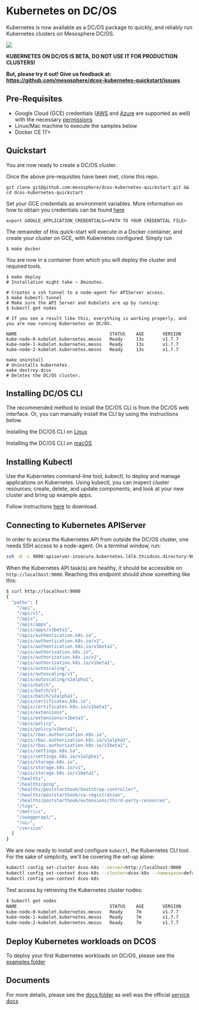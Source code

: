 # Kubernetes on DC/OS

Kubernetes is now available as a DC/OS package to quickly, and reliably run Kubernetes clusters on Mesosphere DC/OS.

![](docs/assets/ui-install.gif)

**KUBERNETES ON DC/OS  IS BETA, DO NOT USE IT FOR PRODUCTION CLUSTERS!**

**But, please try it out! Give us feedback at:**
**https://github.com/mesosphere/dcos-kubernetes-quickstart/issues**

## Pre-Requisites

* Google Cloud (GCE) credentials ([AWS](docs/aws.md) and [Azure](docs/azure.md) are supported as well) with the necessary [permissions](docs/gce.md)
* Linux/Mac machine to execute the samples below
* Docker CE 17+

## Quickstart

You are now ready to create a DC/OS cluster.

Once the above pre-requisites have been met, clone this repo.

```
git clone git@github.com:mesosphere/dcos-kubernetes-quickstart.git && cd dcos-kubernetes-quickstart
```

Set your GCE credentials as environment variables. More information on how to obtain
you credentials can be found [here](https://developers.google.com/identity/protocols/application-default-credentials)

```
export GOOGLE_APPLICATION_CREDENTIALS=<PATH TO YOUR CREDENTIAL FILE>
```

The remainder of this quick-start will execute in a Docker container, and create your cluster on GCE, with Kubernetes configured.  Simply run

```
$ make docker
```

You are now in a container from which you will deploy the cluster and required tools.

```
$ make deploy
# Installation might take ~ 8minutes.

# Creates a ssh tunnel to a node-agent for APIServer access.
$ make kubectl-tunnel
# Make sure the API Server and Kubelets are up by running:
$ kubectl get nodes

# If you see a result like this, everything is working properly, and you are now running Kubernetes on DC/OS.

NAME                                   STATUS    AGE       VERSION
kube-node-0-kubelet.kubernetes.mesos   Ready     13s       v1.7.7
kube-node-1-kubelet.kubernetes.mesos   Ready     13s       v1.7.7
kube-node-2-kubelet.kubernetes.mesos   Ready     13s       v1.7.7

make uninstall
# Uninstalls kubernetes.
make destroy-dcos
# Deletes the DC/OS cluster.
```

## Installing DC/OS CLI

The recommended method to install the DC/OS CLI is from the DC/OS web interface. Or, you can manually install the CLI by using the instructions below.

Installing the DC/OS CLI on [Linux](https://dcos.io/docs/1.10/cli/install/#linux)

Installing the DC/OS CLI on [macOS](https://dcos.io/docs/1.10/cli/install/#osx)


## Installing Kubectl

Use the Kubernetes command-line tool, kubectl, to deploy and manage applications on Kubernetes. Using kubectl, you can inspect cluster resources; create, delete, and update components; and look at your new cluster and bring up example apps.

Follow instructions [here](https://kubernetes.io/docs/tasks/tools/install-kubectl/) to download.

## Connecting to Kubernetes APIServer

In order to access the Kubernetes API from outside the DC/OS cluster, one needs SSH access to a node-agent.
On a terminal window, run:

```bash
ssh -N -L 9000:apiserver-insecure.kubernetes.l4lb.thisdcos.directory:9000 <USER>@<HOST>
```

When the Kubernetes API task(s) are healthy, it should be accessible on `http://localhost:9000`. Reaching this endpoint should show something like this:

```bash
$ curl http://localhost:9000
{
  "paths": [
    "/api",
    "/api/v1",
    "/apis",
    "/apis/apps",
    "/apis/apps/v1beta1",
    "/apis/authentication.k8s.io",
    "/apis/authentication.k8s.io/v1",
    "/apis/authentication.k8s.io/v1beta1",
    "/apis/authorization.k8s.io",
    "/apis/authorization.k8s.io/v1",
    "/apis/authorization.k8s.io/v1beta1",
    "/apis/autoscaling",
    "/apis/autoscaling/v1",
    "/apis/autoscaling/v2alpha1",
    "/apis/batch",
    "/apis/batch/v1",
    "/apis/batch/v2alpha1",
    "/apis/certificates.k8s.io",
    "/apis/certificates.k8s.io/v1beta1",
    "/apis/extensions",
    "/apis/extensions/v1beta1",
    "/apis/policy",
    "/apis/policy/v1beta1",
    "/apis/rbac.authorization.k8s.io",
    "/apis/rbac.authorization.k8s.io/v1alpha1",
    "/apis/rbac.authorization.k8s.io/v1beta1",
    "/apis/settings.k8s.io",
    "/apis/settings.k8s.io/v1alpha1",
    "/apis/storage.k8s.io",
    "/apis/storage.k8s.io/v1",
    "/apis/storage.k8s.io/v1beta1",
    "/healthz",
    "/healthz/ping",
    "/healthz/poststarthook/bootstrap-controller",
    "/healthz/poststarthook/ca-registration",
    "/healthz/poststarthook/extensions/third-party-resources",
    "/logs",
    "/metrics",
    "/swaggerapi/",
    "/ui/",
    "/version"
  ]
}
```

We are now ready to install and configure `kubectl`, the Kubernetes CLI tool. For the sake of simplicity, we'll be covering the set-up alone:
```bash
kubectl config set-cluster dcos-k8s --server=http://localhost:9000
kubectl config set-context dcos-k8s --cluster=dcos-k8s --namespace=default
kubectl config use-context dcos-k8s
```

Test access by retrieving the Kubernetes cluster nodes:
```bash
$ kubectl get nodes
NAME                                   STATUS    AGE       VERSION
kube-node-0-kubelet.kubernetes.mesos   Ready     7m        v1.7.7
kube-node-1-kubelet.kubernetes.mesos   Ready     7m        v1.7.7
kube-node-2-kubelet.kubernetes.mesos   Ready     7m        v1.7.7
```

## Deploy Kubernetes workloads on DCOS

To deploy your first Kubernetes workloads on DC/OS, please see the [examples folder](examples/README.md)

## Documents

For more details, please see the [docs folder](docs) as well was the official [service docs](https://docs.mesosphere.com/service-docs/beta-kubernetes/0.2.1-1.7.7-beta)
